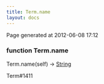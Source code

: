 ```yaml
---
title: Term.name
layout: docs
---
```


<div class="bottom_right_note">Page generated at 2012-06-08 17:12</div>
<h3><span class="minor">function</span> Term.name</h3>

Term.name(self) -> <a href="/docs/String.html">String</a>
<p></p>

<p><span class="extra_minor">Term#1411</span></p>
